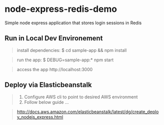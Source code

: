 # node-express-redis-demo
Simple node express application that stores login sessions in Redis

## Run in Local Dev Environement

 > install dependencies:
     $ cd sample-app && npm install

  > run the app:
     $ DEBUG=sample-app:* npm start

  > access the app
  > http://localhost:3000


##  Deploy via Elasticbeanstalk

> 1.  Configure AWS cli to point to desired AWS environment
> 2.  Follow below guide ...

> http://docs.aws.amazon.com/elasticbeanstalk/latest/dg/create_deploy_nodejs_express.html



